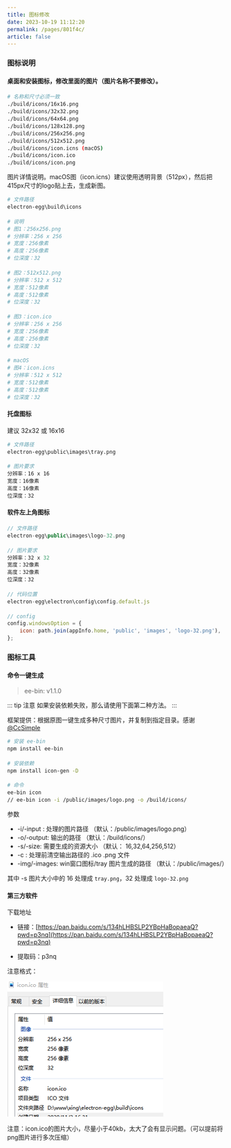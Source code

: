 ```yaml
---
title: 图标修改
date: 2023-10-19 11:12:20
permalink: /pages/801f4c/
article: false
---
```


###  图标说明
#### 桌面和安装图标，修改里面的图片（图片名称不要修改）。
```bash
# 名称和尺寸必须一致
./build/icons/16x16.png 
./build/icons/32x32.png 
./build/icons/64x64.png 
./build/icons/128x128.png 
./build/icons/256x256.png 
./build/icons/512x512.png
./build/icons/icon.icns (macOS)
./build/icons/icon.ico
./build/icons/icon.png 
```

图片详情说明。macOS图（icon.icns）建议使用透明背景（512px），然后把415px尺寸的logo贴上去，生成新图。
```bash
# 文件路径
electron-egg\build\icons

# 说明
# 图1：256x256.png
# 分辨率：256 x 256
# 宽度：256像素
# 高度：256像素
# 位深度：32

# 图2：512x512.png
# 分辨率：512 x 512
# 宽度：512像素
# 高度：512像素
# 位深度：32

# 图3：icon.ico
# 分辨率：256 x 256
# 宽度：256像素
# 高度：256像素
# 位深度：32

# macOS
# 图4：icon.icns
# 分辨率：512 x 512
# 宽度：512像素
# 高度：512像素
# 位深度：32
```

#### 托盘图标
建议 32x32 或 16x16 
```bash
# 文件路径
electron-egg\public\images\tray.png

# 图片要求
分辨率：16 x 16
宽度：16像素
高度：16像素
位深度：32
```

#### 软件左上角图标
```javascript
// 文件路径
electron-egg\public\images\logo-32.png

// 图片要求
分辨率：32 x 32
宽度：32像素
高度：32像素
位深度：32

// 代码位置
electron-egg\electron\config\config.default.js

// config
config.windowsOption = {
    icon: path.join(appInfo.home, 'public', 'images', 'logo-32.png'),
};
```

### 图标工具
#### 命令一键生成
> ee-bin: v1.1.0

::: tip 注意
如果安装依赖失败，那么请使用下面第二种方法。
:::

框架提供：根据原图一键生成多种尺寸图片，并复制到指定目录。感谢[@CcSimple](https://github.com/CcSimple)
```bash
# 安装 ee-bin
npm install ee-bin

# 安装依赖
npm install icon-gen -D

# 命令
ee-bin icon
// ee-bin icon -i /public/images/logo.png -o /build/icons/
```

参数
- -i/-input : 处理的图片路径 （默认：/public/images/logo.png）
- -o/-output: 输出的路径 （默认：/build/icons/）
- -s/-size: 需要生成的资源大小 （默认： 16,32,64,256,512）
- -c : 处理前清空输出路径的 .ico .png 文件
- -img/-images: win窗口图标/tray 图片生成的路径 （默认：/public/images/）

其中 -s 图片大小中的 16 处理成 `tray.png`，32 处理成 `logo-32.png`

#### 第三方软件

下载地址

- 链接：[https://pan.baidu.com/s/134hLHBSLP2YBpHaBopaeaQ?pwd=p3nq](https://pan.baidu.com/s/134hLHBSLP2YBpHaBopaeaQ?pwd=p3nq) 

- 提取码：p3nq

注意格式：

![logo-ico.png](/img/other/logo-ico.png)

注意：icon.ico的图片大小，尽量小于40kb，太大了会有显示问题。（可以提前将png图片进行多次压缩）

